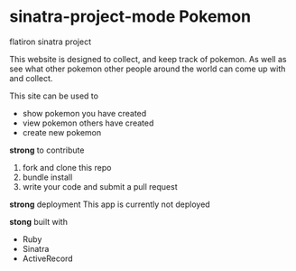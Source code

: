 # sinatra-project-mode Pokemon
flatiron sinatra project 

This website is designed to collect, and keep track of pokemon. As well as see what other pokemon other people around the world can come up with and collect.

This site can be used to 
* show pokemon you have created
* view pokemon others have created
* create new pokemon

**strong** to contribute
1. fork and clone this repo 
2. bundle install
3. write your code and submit a pull request

**strong** deployment
This app is currently not deployed

**stong** built with 
* Ruby
* Sinatra
* ActiveRecord